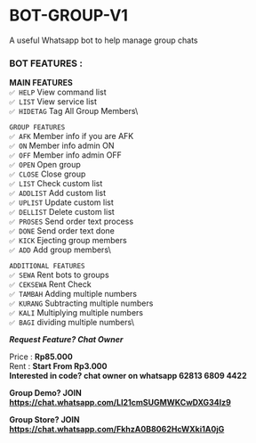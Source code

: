 # BOT-GROUP-V1
A useful Whatsapp bot to help manage group chats

### BOT FEATURES :
**MAIN FEATURES**\
`✅ HELP` View command list\
`✅ LIST` View service list\
`✅ HIDETAG` Tag All Group Members\

`GROUP FEATURES`\
`✅ AFK` Member info if you are AFK\
`✅ ON` Member info admin ON\
`✅ OFF` Member info admin OFF\
`✅ OPEN` Open group\
`✅ CLOSE` Close group\
`✅ LIST` Check custom list\
`✅ ADDLIST` Add custom list\
`✅ UPLIST` Update custom list\
`✅ DELLIST` Delete custom list\
`✅ PROSES` Send order text process\
`✅ DONE` Send order text done\
`✅ KICK` Ejecting group members\
`✅ ADD` Add group members\

`ADDITIONAL FEATURES`\
`✅ SEWA` Rent bots to groups\
`✅ CEKSEWA` Rent Check\
`✅ TAMBAH` Adding multiple numbers\
`✅ KURANG` Subtracting multiple numbers\
`✅ KALI` Multiplying multiple numbers\
`✅ BAGI` dividing multiple numbers\

**_Request Feature? Chat Owner_**

Price : **Rp85.000**\
Rent : **Start From Rp3.000**\
**Interested in code? chat owner on whatsapp 62813 6809 4422**

**Group Demo? JOIN 
https://chat.whatsapp.com/Ll21cmSUGMWKCwDXG34Iz9**

**Group Store? JOIN
https://chat.whatsapp.com/FkhzA0B8062HcWXki1A0jG**
